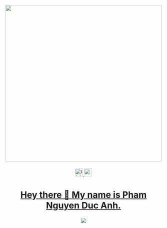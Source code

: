 <div align="center">  
  <img height="500"; src="https://media1.giphy.com/media/v1.Y2lkPTc5MGI3NjExMXdnbDk0ZHljMDB4aGRtaHdlMWRoaHYwazhzNGU2Ymd6MGM2cTJleSZlcD12MV9pbnRlcm5hbF9naWZfYnlfaWQmY3Q9Zw/ttknk7M3d3UBEeZsii/giphy.gif" />
</div>

###

<div align="center">
  <a href="https://www.linkedin.com/in/ndapham/"> <img src="https://img.shields.io/static/v1?message=LinkedIn&logo=linkedin&label=&color=0077B5&logoColor=white&labelColor=&style=for-the-badge" height="25" alt="linkedin logo"  />
  <a href="https://x.com/ndapham00"> <img src="https://img.shields.io/static/v1?message=X&logo=x&label=&color=1DA1F2&logoColor=white&labelColor=&style=for-the-badge" height="25" alt="x logo"  /> 
</div>

###

<h1 align="center">Hey there 👋 My name is Pham Nguyen Duc Anh.</h1>


###

<div align="center">
  <img src="https://visitor-badge.laobi.icu/badge?page_id=ndapham.ndapham&"  />
</div>

###
